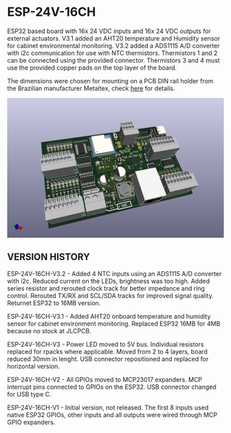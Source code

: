 # ESP-24V-16CH
ESP32 based board with 16x 24 VDC inputs and 16x 24 VDC outputs for external actuators. V3.1 added an AHT20 temperature and Humidity sensor for cabinet environmental monitoring. V3.2 added a ADS1115 A/D converter with i2c communication for use with NTC thermistors. Thermistors 1 and 2 can be connected using the provided connector. Thermistors 3 and 4 must use the provided copper pads on the top layer of the board.

The dimensions were chosen for mounting on a PCB DIN rail holder from the Brazilian manufacturer Metaltex, check [here](https://www.metaltex.com.br/produtos/componentes/suportes/sp7-suporte-para-montagem-de-placa-de-circuito-impresso-em-trilho-din) for details.

![alt text](https://github.com/thermseekr/ESP-24v-16ch/blob/main/V3/esp-24v-16ch-v3.2.0.png "ESP-24V-16CH V3.2")

## VERSION HISTORY

ESP-24V-16CH-V3.2 - Added 4 NTC inputs using an ADS1115 A/D converter with i2c. Reduced current on the LEDs, brightness was too high. Added series resistor and rerouted clock track for better impedance and ring control. Rerouted TX/RX and SCL/SDA tracks for improved signal quality. Returnet ESP32 to 16MB version.

ESP-24V-16CH-V3.1 - Added AHT20 onboard temperature and humidity sensor for cabinet environment monitoring. Replaced ESP32 16MB for 4MB because no stock at JLCPCB.

ESP-24V-16CH-V3 - Power LED moved to 5V bus. Individual resistors replaced for rpacks where applicable. Moved from 2 to 4 layers, board reduced 30mm in lenght. USB connector repositioned and replaced for horizontal version.

ESP-24V-16CH-V2 - All GPIOs moved to MCP23017 expanders. MCP interrupt pins connected to GPIOs on the ESP32. USB connector changed for USB type C.

ESP-24V-16CH-V1 - Initial version, not released. The first 8 inputs used native ESP32 GPIOs, other inputs and all outputs were wired through MCP GPIO expanders.
